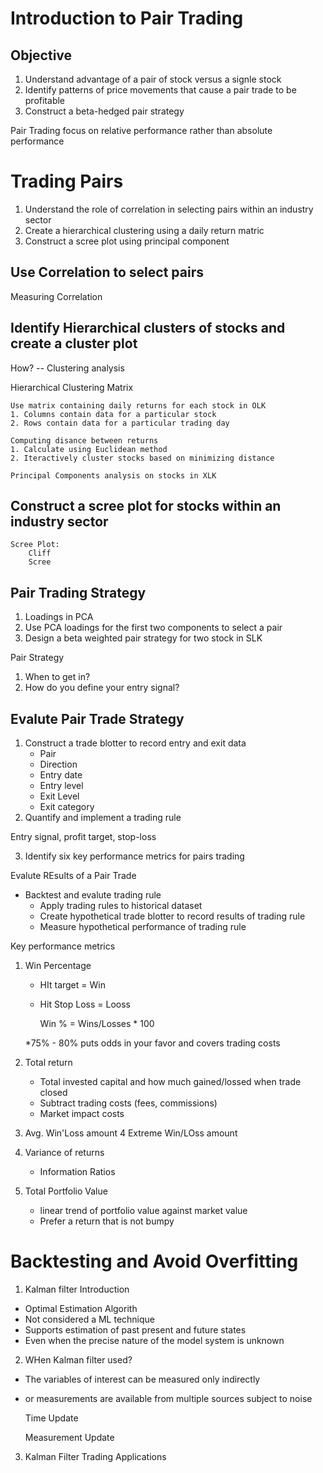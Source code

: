 # Introduction to Pair Trading
## Objective
1. Understand advantage of a pair of stock versus a signle stock
2. Identify patterns of price movements that cause a pair trade to be profitable
3. Construct a beta-hedged pair strategy

Pair Trading focus on relative performance rather than absolute performance

# Trading Pairs
1. Understand the role of correlation in selecting pairs within an industry sector
2. Create a hierarchical clustering using a daily return matric
3. Construct a scree plot using principal component

## Use Correlation to select pairs

Measuring Correlation

## Identify Hierarchical clusters of stocks and create a cluster plot
How? -- Clustering analysis

Hierarchical Clustering Matrix
    
    Use matrix containing daily returns for each stock in OLK
    1. Columns contain data for a particular stock
    2. Rows contain data for a particular trading day

    Computing disance between returns
    1. Calculate using Euclidean method
    2. Iteractively cluster stocks based on minimizing distance

    Principal Components analysis on stocks in XLK

## Construct a scree plot for stocks within an industry sector

    Scree Plot:
        Cliff
        Scree

## Pair Trading Strategy
1. Loadings in PCA
2. Use PCA loadings for the first two components to select a pair
3. Design a beta weighted pair strategy for two stock in SLK

Pair Strategy
1. When to get in?
2. How do you define your entry signal?

## Evalute Pair Trade Strategy
1. Construct a trade blotter to record entry and exit data
    * Pair
    * Direction
    * Entry date
    * Entry level
    * Exit Level
    * Exit category
2. Quantify and implement a trading rule

Entry signal, profit target, stop-loss


3. Identify six key performance metrics for pairs trading

Evalute REsults of a Pair Trade

* Backtest and evalute trading rule
    * Apply trading rules to historical dataset
    * Create hypothetical trade blotter to record results of trading rule
    * Measure hypothetical performance of trading rule


Key performance metrics
1. Win Percentage
    * HIt target = Win
    * Hit Stop Loss = Looss
        
        Win % = Wins/Losses * 100

    *75% - 80% puts odds in your favor and covers trading costs
2. Total return
    * Total invested capital and how much gained/lossed when trade closed
    * Subtract trading costs (fees, commissions)
    * Market impact costs 
3. Avg. Win'Loss amount
4 Extreme Win/LOss amount
5. Variance of returns
    * Information Ratios
6. Total Portfolio Value
    * linear trend of portfolio value against market value
    * Prefer a return that is not bumpy

# Backtesting and Avoid Overfitting

1. Kalman filter Introduction
* Optimal Estimation Algorith
* Not considered a ML technique
* Supports estimation of past present and future states
* Even when the precise nature of the model system is unknown

2. WHen Kalman filter used?
* The variables of interest can be measured only indirectly
* or measurements are available from multiple sources subject to noise


    Time Update

    Measurement Update

3. Kalman Filter Trading Applications
